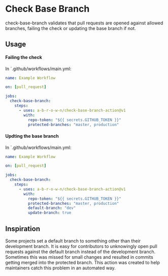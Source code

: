 # Check Base Branch

check-base-branch validates that pull requests are opened against allowed branches, failing the check or updating the base branch if not.

## Usage

#### Failing the check
In `.github/workflows/main.yml:

```yml
name: Example Workflow

on: [pull_request]

jobs:
  check-base-branch:
    steps:
      - uses: a-b-r-o-w-n/check-base-branch-action@v1
        with:
          repo-token: "${{ secrets.GITHUB_TOKEN }}"
          protected-branches: "master, production"
```

#### Updting the base branch
In `.github/workflows/main.yml:

```yml
name: Example Workflow

on: [pull_request]

jobs:
  check-base-branch:
    steps:
      - uses: a-b-r-o-w-n/check-base-branch-action@v1
        with:
          repo-token: "${{ secrets.GITHUB_TOKEN }}"
          protected-branches: "master, production"
          default-branch: "dev"
          update-branch: true
```

## Inspiration

Some projects set a default branch to something other than their development branch. It is easy for contributors to unknowingly open pull requests against the default branch instead of the development branch.
Sometimes this was missed for small changes and resulted in commits getting merged into the protected branch. This action was created to help maintainers catch this problem in an automated way.
